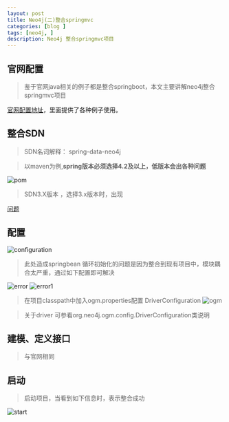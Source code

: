 ```yaml
---
layout: post
title: Neo4j(二)整合springmvc
categories: [blog ]
tags: [neo4j, ]
description: Neo4j 整合springmvc项目
---
```


##  官网配置
    
 >   鉴于官网java相关的例子都是整合springboot，本文主要讲解neo4j整合springmvc项目
   
   [官网配置地址](https://neo4j.com/developer/java/)，里面提供了各种例子使用。
   
##  整合SDN

   > SDN名词解释： spring-data-neo4j
    
   > 以maven为例,**spring版本必须选择4.2及以上，低版本会出各种问题**
   
   ![pom]({{site.url}}/images/2016/12/12/pom.jpg) 
   
   > SDN3.X版本 ，选择3.x版本时，出现
   
   [问题](http://stackoverflow.com/questions/30254176/issues-while-retrieving-existing-nodes-using-spring-data-neo4j/30633870#30633870)
   
##  配置

    
   ![configuration]({{site.url}}/images/2016/12/12/configuration.jpg)
   
  > 此处造成springbean 循环初始化的问题是因为整合到现有项目中，模块耦合太严重，通过如下配置即可解决
  
  ![error]({{site.url}}/images/2016/12/12/error.jpg) 
  ![error1]({{site.url}}/images/2016/12/12/error1.jpg)
  
  > 在项目classpath中加入ogm.properties配置
    DriverConfiguration
  ![ogm]({{site.url}}/images/2016/12/12/ogm.jpg)
  
  > 关于driver 可参看org.neo4j.ogm.config.DriverConfiguration类说明
   
##  建模、定义接口
> 与官网相同

## 启动

> 启动项目，当看到如下信息时，表示整合成功

 ![start]({{site.url}}/images/2016/12/12/start.jpg)
    
  
  
   
   
   
   
    
  
    